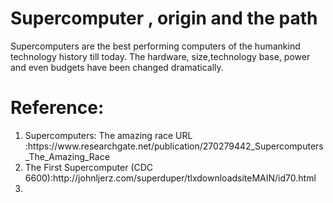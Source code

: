 
# Supercomputer , origin and the path


Supercomputers are the best performing computers of the humankind technology history till today. 
The hardware, size,technology base, power and even budgets have been changed dramatically.


# Reference:

<ol>
<li>Supercomputers: The amazing race URL :https://www.researchgate.net/publication/270279442_Supercomputers_The_Amazing_Race
<li>The First Supercomputer (CDC 6600):http://johnljerz.com/superduper/tlxdownloadsiteMAIN/id70.html<li>
<ol>

